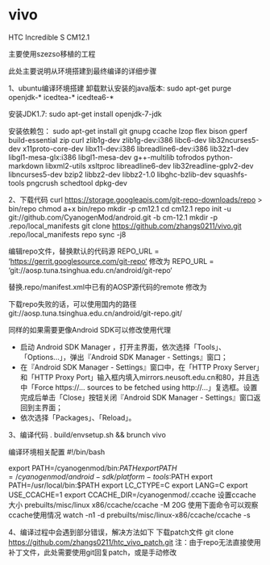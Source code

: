 # vivo
HTC Incredible S CM12.1

主要使用szezso移植的工程

此处主要说明从环境搭建到最终编译的详细步骤

1、ubuntu编译环境搭建
卸载默认安装的java版本:
sudo apt-get purge openjdk-\* icedtea-\* icedtea6-\*

安装JDK1.7:
sudo apt-get install openjdk-7-jdk

安装依赖包：
sudo apt-get install git gnupg ccache lzop flex bison gperf build-essential zip curl zlib1g-dev zlib1g-dev:i386 libc6-dev lib32ncurses5-dev x11proto-core-dev libx11-dev:i386 libreadline6-dev:i386 lib32z1-dev libgl1-mesa-glx:i386 libgl1-mesa-dev g++-multilib  tofrodos python-markdown libxml2-utils xsltproc libreadline6-dev lib32readline-gplv2-dev libncurses5-dev bzip2 libbz2-dev libbz2-1.0 libghc-bzlib-dev squashfs-tools pngcrush schedtool dpkg-dev

2、下载代码
curl https://storage.googleapis.com/git-repo-downloads/repo > bin/repo
chmod a+x bin/repo
mkdir -p cm12.1
cd cm12.1
repo init -u git://github.com/CyanogenMod/android.git -b cm-12.1
mkdir -p .repo/local_manifests
git clone https://github.com/zhangs0211/vivo.git .repo/local_manifests
repo sync -j8


编辑repo文件，替换默认的代码源
REPO_URL = ‘https://gerrit.googlesource.com/git-repo‘
修改为
REPO_URL = ‘git://aosp.tuna.tsinghua.edu.cn/android/git-repo‘

替换.repo/manifest.xml中已有的AOSP源代码的remote
<remote name="aosp" 
fetch=".." 
review="https://android-review.googlesource.com/" />
修改为
<remote name="aosp" 
fetch="git://aosp.tuna.tsinghua.edu.cn/android/" 
review="https://android-review.googlesource.com/" />

下载repo失败的话，可以使用国内的路径
git://aosp.tuna.tsinghua.edu.cn/android/git-repo.git/

同样的如果需要更像Android SDK可以修改使用代理
- 启动 Android SDK Manager ，打开主界面，依次选择「Tools」、「Options...」，弹出『Android SDK Manager - Settings』窗口；
- 在『Android SDK Manager - Settings』窗口中，在「HTTP Proxy Server」和「HTTP Proxy Port」输入框内填入mirrors.neusoft.edu.cn和80，并且选中「Force https://... sources to be fetched using http://...」复选框。设置完成后单击「Close」按钮关闭『Android SDK Manager - Settings』窗口返回到主界面；
- 依次选择「Packages」、「Reload」。

3、编译代码
. build/envsetup.sh && brunch vivo



编译环境相关配置
#!/bin/bash                                                                                                                                                                   
 
export PATH=/cyanogenmod/bin:$PATH
export PATH=/cyanogenmod/android-sdk/platform-tools:$PATH
export PATH=/usr/local/bin:$PATH
export LC_CTYPE=C
export LANG=C
export USE_CCACHE=1
export CCACHE_DIR=/cyanogenmod/.ccache
设置ccache大小
prebuilts/misc/linux x86/ccache/ccache -M 20G
使用下面命令可以观察ccache使用情况
watch -n1 -d prebuilts/misc/linux-x86/ccache/ccache -s


4、编译过程中会遇到部分错误，解决方法如下
下载patch文件
git clone https://github.com/zhangs0211/htc_vivo_patch.git
注：由于repo无法直接使用补丁文件，此处需要使用git回复patch，或是手动修改





